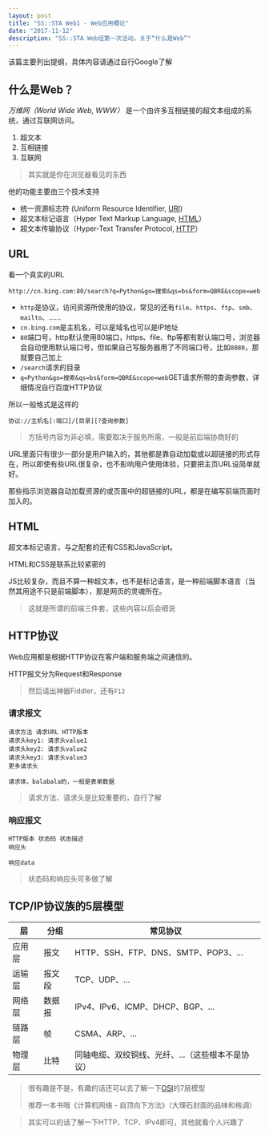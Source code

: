 ```yaml
---
layout: post
title: "SS::STA Web1 - Web应用概论"
date: "2017-11-12"
description: "SS::STA Web组第一次活动，关于“什么是Web”"
---
```


该篇主要列出提纲，具体内容请通过自行Google了解

## 什么是Web？

*万维网（World Wide Web, WWW）* 是一个由许多互相链接的超文本组成的系统，通过互联网访问。

1. 超文本
2. 互相链接
3. 互联网

> 其实就是你在浏览器看见的东西

他的功能主要由三个技术支持

- 统一资源标志符 (Uniform Resource Identifier, [URI][1])
- 超文本标记语言（Hyper Text Markup Language, [HTML][2]）
- 超文本传输协议（Hyper-Text Transfer Protocol, [HTTP][3]）

## URL

看一个真实的URL

```
http://cn.bing.com:80/search?q=Python&go=搜索&qs=bs&form=QBRE&scope=web
```

- `http`是协议，访问资源所使用的协议，常见的还有`file`、`https`、`ftp`、`smb`、`mailto`、......
- `cn.bing.com`是主机名，可以是域名也可以是IP地址
- `80`端口号，http默认使用80端口，https、file、ftp等都有默认端口号，浏览器会自动使用默认端口号，但如果自己写服务器用了不同端口号，比如`8080`，那就要自己加上
- `/search`请求的目录
- `q=Python&go=搜索&qs=bs&form=QBRE&scope=web`GET请求所带的查询参数，详细情况自行百度HTTP协议

所以一般格式是这样的

```
协议://主机名[:端口]/[目录][?查询参数]
```

> 方括号内容为非必填，需要取决于服务所需，一般是前后端协商好的

URL里面只有很少一部分是用户输入的，其他都是靠自动加载或以超链接的形式存在，所以即使有些URL很复杂，也不影响用户使用体验，只要把主页URL设简单就好。

那些指示浏览器自动加载资源的或页面中的超链接的URL，都是在编写前端页面时加入的。

## HTML

超文本标记语言，与之配套的还有CSS和JavaScript。

HTML和CSS是联系比较紧密的

JS比较复杂，而且不算一种超文本，也不是标记语言，是一种前端脚本语言（当然其用途不只是前端脚本），那是网页的灵魂所在。

> 这就是所谓的前端三件套，这些内容以后会细说

## HTTP协议

Web应用都是根据HTTP协议在客户端和服务端之间通信的。

HTTP报文分为Request和Response

> 然后请出神器Fiddler，还有`F12`

### 请求报文

```
请求方法 请求URL HTTP版本
请求头key1: 请求头value1
请求头key2: 请求头value2
请求头key3: 请求头value3
更多请求头

请求体，balabala的，一般是表单数据
```

> 请求方法、请求头是比较重要的，自行了解

### 响应报文

```
HTTP版本 状态码 状态描述
响应头

响应data
```

> 状态码和响应头可多做了解

## TCP/IP协议族的5层模型

| 层    | 分组   | 常见协议                           |
| ---- | ---- | ------------------------------ |
| 应用层  | 报文   | HTTP、SSH、FTP、DNS、SMTP、POP3、... |
| 运输层  | 报文段  | TCP、UDP、...                    |
| 网络层  | 数据报  | IPv4、IPv6、ICMP、DHCP、BGP、...    |
| 链路层  | 帧    | CSMA、ARP、...                   |
| 物理层  | 比特   | 同轴电缆、双绞铜线、光纤、...（这些根本不是协议）     |

> 很有趣是不是，有趣的话还可以去了解一下[OSI][4]的7层模型
>
> 推荐一本书哦《计算机网络 - 自顶向下方法》（大理石封面的品味和格调）

> 其实可以的话了解一下HTTP、TCP、IPv4即可，其他就看个人兴趣了

[1]: https://zh.wikipedia.org/wiki/%E7%BB%9F%E4%B8%80%E8%B5%84%E6%BA%90%E6%A0%87%E5%BF%97%E7%AC%A6 "统一资源标志符 - 维基百科，自由的百科全书"
[2]: https://zh.wikipedia.org/wiki/HTML "HTML - 维基百科，自由的百科全书"
[3]: https://zh.wikipedia.org/wiki/%E8%B6%85%E6%96%87%E6%9C%AC%E4%BC%A0%E8%BE%93%E5%8D%8F%E8%AE%AE "超文本传输协议 - 维基百科，自由的百科全书"
[4]: https://zh.wikipedia.org/wiki/OSI%E6%A8%A1%E5%9E%8B "OSI模型 - 维基百科，自由的百科全书"
